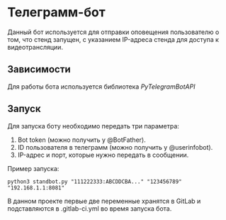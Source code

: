 # Телеграмм-бот

Данный бот используется для отправки оповещения пользователю о том, что стенд запущен, с указанием IP-адреса стенда для доступа к видеотрансляции.

## Зависимости

Для работы бота используется библиотека *PyTelegramBotAPI*


## Запуск

Для запуска боту необходимо передать три параметра:
1. Bot token (можно получить у @BotFather).
2. ID пользователя в телеграмм (можно получить у @userinfobot).
3. IP-адрес и порт, которые нужно передать в сообщении.

Пример запуска:
```
python3 standbot.py "111222333:ABCDDCBA..." "123456789" "192.168.1.1:8081"
```

В данном проекте первые две переменные хранятся в GitLab и подставляются в .gitlab-ci.yml во время запуска бота.
